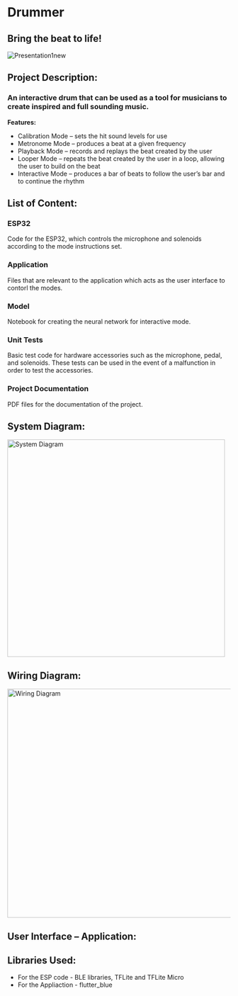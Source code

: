 # Drummer
## Bring the beat to life!
![Presentation1new](https://user-images.githubusercontent.com/73828655/219969945-8496257f-c613-41df-9d27-653ea00909c9.jpg)

## Project Description: 
### An interactive drum that can be used as a tool for musicians to create inspired and full sounding music.
**Features:**
* Calibration Mode – sets the hit sound levels for use
* Metronome Mode – produces a beat at a given frequency
* Playback Mode – records and replays the beat created by the user
* Looper Mode – repeats the beat created by the user in a loop, allowing the user to build on the beat
* Interactive Mode – produces a bar of beats to follow the user’s bar and to continue the rhythm

## List of Content:
### ESP32
Code for the ESP32, which controls the microphone and solenoids according to the mode instructions set.

### Application
Files that are relevant to the application which acts as the user interface to contorl the modes.

### Model
Notebook for creating the neural network for interactive mode.

### Unit Tests
Basic test code for hardware accessories such as the microphone, pedal, and solenoids. These tests can be used in the event of a malfunction in order to test the accessories.

### Project Documentation
PDF files for the documentation of the project.

## System Diagram:
<img width="491" alt="System Diagram" src="https://user-images.githubusercontent.com/73828655/219973078-0f813a41-0396-44d6-991f-2213a4704e01.png">

## Wiring Diagram:
<img width="517" alt="Wiring Diagram" src="https://user-images.githubusercontent.com/73828655/219972676-fe5b2391-525d-4686-9125-0112db343b68.png">

## User Interface – Application:

## Libraries Used:
* For the ESP code - BLE libraries, TFLite and TFLite Micro
* For the Appliaction - flutter_blue
